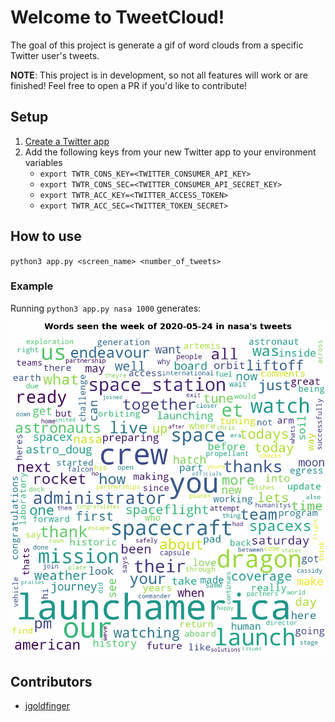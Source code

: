 # Welcome to TweetCloud!

The goal of this project is generate a gif of word clouds from a specific Twitter user's tweets.

**NOTE**: This project is in development, so not all features will work or are finished! Feel free to open a PR if you'd like to contribute!

## Setup

1. [Create a Twitter app](https://developer.twitter.com/en/apps)
1. Add the following keys from your new Twitter app to your environment variables
   - `export TWTR_CONS_KEY=<TWITTER_CONSUMER_API_KEY>`
   - `export TWTR_CONS_SEC=<TWITTER_CONSUMER_API_SECRET_KEY>`
   - `export TWTR_ACC_KEY=<TWITTER_ACCESS_TOKEN>`
   - `export TWTR_ACC_SEC=<TWITTER_TOKEN_SECRET>`

## How to use

`python3 app.py <screen_name> <number_of_tweets>`

### Example

Running `python3 app.py nasa 1000` generates:

![TweetCloud Demo](nasa-2020-05-24-to-2020-07-26.gif)

## Contributors

- [jgoldfinger](https://github.com/jgoldfinger)
